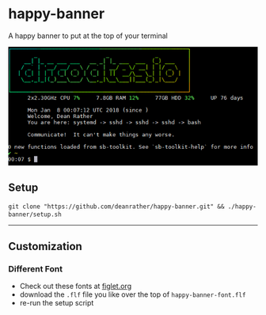 # happy-banner

A happy banner to put at the top of your terminal

![Happy Banner screenshot](happy-banner-screenshot.png)

## Setup

```
git clone "https://github.com/deanrather/happy-banner.git" && ./happy-banner/setup.sh
```

---

## Customization

### Different Font

- Check out these fonts at [figlet.org](http://www.figlet.org/examples.html)
- download the `.flf` file you like over the top of `happy-banner-font.flf`
- re-run the setup script
